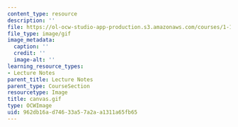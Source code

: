 ```yaml
---
content_type: resource
description: ''
file: https://ol-ocw-studio-app-production.s3.amazonaws.com/courses/1-124j-foundations-of-software-engineering-fall-2000/962db16ad74633a57a2aa1311a65fb65_canvas.gif
file_type: image/gif
image_metadata:
  caption: ''
  credit: ''
  image-alt: ''
learning_resource_types:
- Lecture Notes
parent_title: Lecture Notes
parent_type: CourseSection
resourcetype: Image
title: canvas.gif
type: OCWImage
uid: 962db16a-d746-33a5-7a2a-a1311a65fb65
---
```

